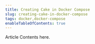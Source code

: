 ```yaml
---
title: Creating Cake in Docker Compose
slug: creating-cake-in-docker-compose
tags: docker,docker-compose
enableTableOfContents: true
---
```


Article Contents here.